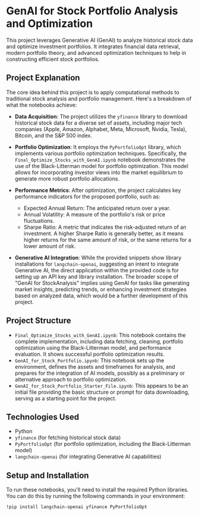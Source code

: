 # GenAI for Stock Portfolio Analysis and Optimization

This project leverages Generative AI (GenAI) to analyze historical stock data and optimize investment portfolios. It integrates financial data retrieval, modern portfolio theory, and advanced optimization techniques to help in constructing efficient stock portfolios.

## Project Explanation
The core idea behind this project is to apply computational methods to traditional stock analysis and portfolio management. Here's a breakdown of what the notebooks achieve:

* **Data Acquisition**: The project utilizes the `yfinance` library to download historical stock data for a diverse set of assets, including major tech companies (Apple, Amazon, Alphabet, Meta, Microsoft, Nvidia, Tesla), Bitcoin, and the S&P 500 index.

* **Portfolio Optimization**: It employs the `PyPortfolioOpt` library, which implements various portfolio optimization techniques. Specifically, the `Final_Optimize_Stocks_with_GenAI.ipynb` notebook demonstrates the use of the Black-Litterman model for portfolio optimization. This model allows for incorporating investor views into the market equilibrium to generate more robust portfolio allocations.

* **Performance Metrics**: After optimization, the project calculates key performance indicators for the proposed portfolio, such as:
    * Expected Annual Return: The anticipated return over a year.
    * Annual Volatility: A measure of the portfolio's risk or price fluctuations.
    * Sharpe Ratio: A metric that indicates the risk-adjusted return of an investment. A higher Sharpe Ratio is generally better, as it means higher returns for the same amount of risk, or the same returns for a lower amount of risk.

* **Generative AI Integration**: While the provided snippets show library installations for `langchain-openai`, suggesting an intent to integrate Generative AI, the direct application within the provided code is for setting up an API key and library installation. The broader scope of "GenAI for StockAnalysis" implies using GenAI for tasks like generating market insights, predicting trends, or enhancing investment strategies based on analyzed data, which would be a further development of this project.

## Project Structure
* `Final_Optimize_Stocks_with_GenAI.ipynb`: This notebook contains the complete implementation, including data fetching, cleaning, portfolio optimization using the Black-Litterman model, and performance evaluation. It shows successful portfolio optimization results.
* `GenAI_for_Stock_Portfolio.ipynb`: This notebook sets up the environment, defines the assets and timeframes for analysis, and prepares for the integration of AI models, possibly as a preliminary or alternative approach to portfolio optimization.
* `GenAI_for_Stock_Portfolio_Starter_File.ipynb`: This appears to be an initial file providing the basic structure or prompt for data downloading, serving as a starting point for the project.

## Technologies Used
* Python
* `yfinance` (for fetching historical stock data)
* `PyPortfolioOpt` (for portfolio optimization, including the Black-Litterman model)
* `langchain-openai` (for integrating Generative AI capabilities)

## Setup and Installation
To run these notebooks, you'll need to install the required Python libraries. You can do this by running the following commands in your environment:

```bash
!pip install langchain-openai yfinance PyPortfolioOpt

